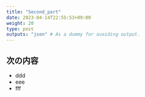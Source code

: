 ```yaml
---
title: "Second_part"
date: 2023-04-14T22:55:53+09:00
weight: 20
type: post
outputs: "json" # As a dummy for avoiding output.
---
```

## 次の内容
- ddd
- eee
- fff
